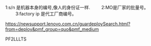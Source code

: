 1:s/n 是机器本身的编号,像人的身份证一样. 　　
2:MO是厂家的批量号。 　　
3:factory ip 是代工厂商编号。

https://newsupport.lenovo.com.cn/guardeploySearch.html?from=deploy&pmf_group=quo&pmf_medium

PF2LLLTS